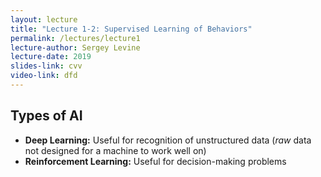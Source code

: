 ```yaml
---
layout: lecture
title: "Lecture 1-2: Supervised Learning of Behaviors"
permalink: /lectures/lecture1
lecture-author: Sergey Levine
lecture-date: 2019
slides-link: cvv
video-link: dfd
---
```


## Types of AI

- **Deep Learning:** Useful for recognition of unstructured data (*raw* data not designed for a machine to work well on)
- **Reinforcement Learning:** Useful for decision-making problems